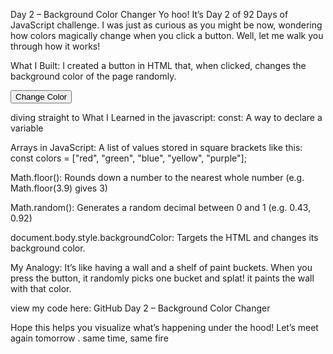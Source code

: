  Day 2 – Background Color Changer
Yo hoo! It’s Day 2 of 92 Days of JavaScript challenge.
I was just as curious as you might be now, wondering how colors magically change when you click a button. Well, let me walk you through how it works!

What I Built:
I created a button in HTML that, when clicked, changes the background color of the page randomly.

<button onclick="changeColor()">Change Color</button>

diving straight to What I Learned in the javascript:
const: A way to declare a variable 

Arrays in JavaScript:
A list of values stored in square brackets like this:
const colors = ["red", "green", "blue", "yellow", "purple"];

Math.floor(): Rounds down a number to the nearest whole number
(e.g. Math.floor(3.9) gives 3)

Math.random(): Generates a random decimal between 0 and 1
(e.g. 0.43, 0.92)

document.body.style.backgroundColor: Targets the HTML <body> and changes its background color.

My Analogy:
It’s like having a wall and a shelf of paint buckets. When you press the button, it randomly picks one bucket and splat! it paints the wall with that color.

view my code here: GitHub Day 2 – Background Color Changer

Hope this helps you visualize what’s happening under the hood!
Let’s meet again tomorrow . same time, same fire 

